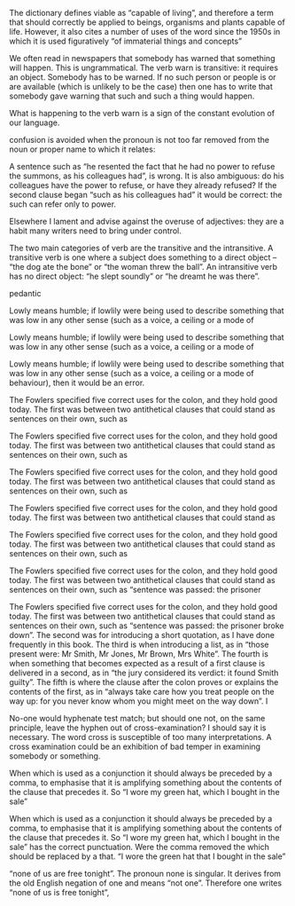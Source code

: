 The dictionary defines viable as “capable of living”, and therefore a term that should correctly be applied to beings, organisms and plants capable of life. However, it also cites a number of uses of the word since the 1950s in which it is used figuratively “of immaterial things and concepts”


We often read in newspapers that somebody has warned that something will happen. This is ungrammatical. The verb warn is transitive: it requires an object. Somebody has to be warned. If no such person or people is or are available (which is unlikely to be the case) then one has to write that somebody gave warning that such and such a thing would happen.


What is happening to the verb warn is a sign of the constant evolution of our language.


confusion is avoided when the pronoun is not too far removed from the noun or proper name to which it relates:


A sentence such as “he resented the fact that he had no power to refuse the summons, as his colleagues had”, is wrong. It is also ambiguous: do his colleagues have the power to refuse, or have they already refused? If the second clause began “such as his colleagues had” it would be correct: the such can refer only to power.


Elsewhere I lament and advise against the overuse of adjectives: they are a habit many writers need to bring under control.


The two main categories of verb are the transitive and the intransitive. A transitive verb is one where a subject does something to a direct object – “the dog ate the bone” or “the woman threw the ball”. An intransitive verb has no direct object: “he slept soundly” or “he dreamt he was there”.


pedantic


Lowly means humble; if lowlily were being used to describe something that was low in any other sense (such as a voice, a ceiling or a mode of


Lowly means humble; if lowlily were being used to describe something that was low in any other sense (such as a voice, a ceiling or a mode of


Lowly means humble; if lowlily were being used to describe something that was low in any other sense (such as a voice, a ceiling or a mode of behaviour), then it would be an error.


The Fowlers specified five correct uses for the colon, and they hold good today. The first was between two antithetical clauses that could stand as sentences on their own, such as


The Fowlers specified five correct uses for the colon, and they hold good today. The first was between two antithetical clauses that could stand as sentences on their own, such as


The Fowlers specified five correct uses for the colon, and they hold good today. The first was between two antithetical clauses that could stand as sentences on their own, such as


The Fowlers specified five correct uses for the colon, and they hold good today. The first was between two antithetical clauses that could stand as


The Fowlers specified five correct uses for the colon, and they hold good today. The first was between two antithetical clauses that could stand as sentences on their own, such as


The Fowlers specified five correct uses for the colon, and they hold good today. The first was between two antithetical clauses that could stand as sentences on their own, such as “sentence was passed: the prisoner


The Fowlers specified five correct uses for the colon, and they hold good today. The first was between two antithetical clauses that could stand as sentences on their own, such as “sentence was passed: the prisoner broke down”. The second was for introducing a short quotation, as I have done frequently in this book. The third is when introducing a list, as in “those present were: Mr Smith, Mr Jones, Mr Brown, Mrs White”. The fourth is when something that becomes expected as a result of a first clause is delivered in a second, as in “the jury considered its verdict: it found Smith guilty”. The fifth is where the clause after the colon proves or explains the contents of the first, as in “always take care how you treat people on the way up: for you never know whom you might meet on the way down”. I


No-one would hyphenate test match; but should one not, on the same principle, leave the hyphen out of cross-examination? I should say it is necessary. The word cross is susceptible of too many interpretations. A cross examination could be an exhibition of bad temper in examining somebody or something.


When which is used as a conjunction it should always be preceded by a comma, to emphasise that it is amplifying something about the contents of the clause that precedes it. So “I wore my green hat, which I bought in the sale”


When which is used as a conjunction it should always be preceded by a comma, to emphasise that it is amplifying something about the contents of the clause that precedes it. So “I wore my green hat, which I bought in the sale” has the correct punctuation. Were the comma removed the which should be replaced by a that. “I wore the green hat that I bought in the sale”


“none of us are free tonight”. The pronoun none is singular. It derives from the old English negation of one and means “not one”. Therefore one writes “none of us is free tonight”,


